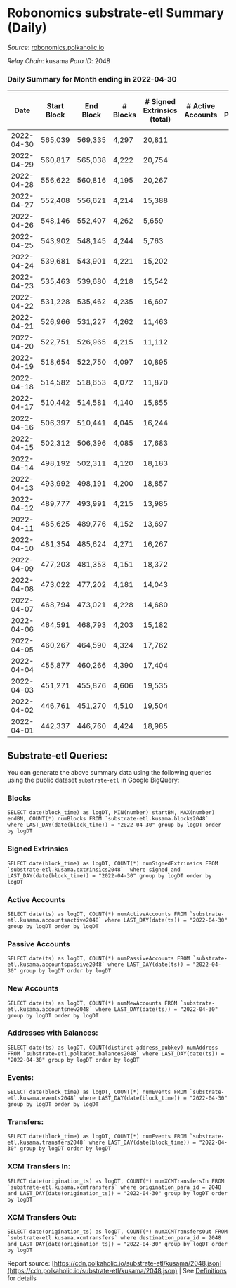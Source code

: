 # Robonomics substrate-etl Summary (Daily)

_Source_: [robonomics.polkaholic.io](https://robonomics.polkaholic.io)

*Relay Chain*: kusama
*Para ID*: 2048



### Daily Summary for Month ending in 2022-04-30


| Date | Start Block | End Block | # Blocks | # Signed Extrinsics (total) | # Active Accounts | # Passive | # New | # Addresses with Balances | # Events | # Transfers | # XCM Transfers In | # XCM Transfers Out | Issues | 
| ---- | ----------- | --------- | -------- | --------------------------- | ----------------- | --------- | ----- | ------------------------- | -------- | ----------- | ------------------ | ------------------- | ------ |
| 2022-04-30 | 565,039 | 569,335 | 4,297 | 20,811 |  |  |  | 2,544 | 84,726 | 6 ($491.68) |   |   |  |
| 2022-04-29 | 560,817 | 565,038 | 4,222 | 20,754 |  |  |  | 2,544 | 84,261 | 4 ($563.92) |   |   |  |
| 2022-04-28 | 556,622 | 560,816 | 4,195 | 20,267 |  |  |  | 2,543 | 82,604 |   |   |   |  |
| 2022-04-27 | 552,408 | 556,621 | 4,214 | 15,388 |  |  |  | 2,543 | 67,901 | 1 ($9.37) |   |   |  |
| 2022-04-26 | 548,146 | 552,407 | 4,262 | 5,659 |  |  |  | 2,542 | 38,753 | 2 ($101.87) |   |   |  |
| 2022-04-25 | 543,902 | 548,145 | 4,244 | 5,763 |  |  |  | 2,539 | 38,916 | 1 ($2,493.17) |   |   |  |
| 2022-04-24 | 539,681 | 543,901 | 4,221 | 15,202 |  |  |  | 2,539 | 66,070 |   |   |   |  |
| 2022-04-23 | 535,463 | 539,680 | 4,218 | 15,542 |  |  |  | 2,539 | 67,285 | 6 ($30,376.52) |   |   |  |
| 2022-04-22 | 531,228 | 535,462 | 4,235 | 16,697 |  |  |  | 2,539 | 70,505 | 3 ($13,552.07) |   |   |  |
| 2022-04-21 | 526,966 | 531,227 | 4,262 | 11,463 |  |  |  | 2,538 | 55,239 | 4 ($3,251.22) |   |   |  |
| 2022-04-20 | 522,751 | 526,965 | 4,215 | 11,112 |  |  |  | 2,538 | 54,061 | 2 ($18.90) |   |   |  |
| 2022-04-19 | 518,654 | 522,750 | 4,097 | 10,895 |  |  |  | 2,537 | 52,809 | 4 ($3,008.49) |   |   |  |
| 2022-04-18 | 514,582 | 518,653 | 4,072 | 11,870 |  |  |  | 2,537 | 54,939 | 1 ($1,788.65) |   |   |  |
| 2022-04-17 | 510,442 | 514,581 | 4,140 | 15,855 |  |  |  | 2,537 | 68,028 |   |   |   |  |
| 2022-04-16 | 506,397 | 510,441 | 4,045 | 16,244 |  |  |  | 2,537 | 69,021 | 19 ($35,946.09) |   |   |  |
| 2022-04-15 | 502,312 | 506,396 | 4,085 | 17,683 |  |  |  | 2,539 | 73,859 | 11 ($1,639.06) |   |   |  |
| 2022-04-14 | 498,192 | 502,311 | 4,120 | 18,183 |  |  |  | 2,539 | 75,973 | 8 ($1,295.24) |   |   |  |
| 2022-04-13 | 493,992 | 498,191 | 4,200 | 18,857 |  |  |  | 2,538 | 78,450 | 4 ($3,881.67) |   |   |  |
| 2022-04-12 | 489,777 | 493,991 | 4,215 | 13,985 |  |  |  | 2,536 | 63,803 | 13 ($557.68) |   |   |  |
| 2022-04-11 | 485,625 | 489,776 | 4,152 | 13,697 |  |  |  | 2,538 | 62,546 | 1 ($5,540.45) |   |   |  |
| 2022-04-10 | 481,354 | 485,624 | 4,271 | 16,267 |  |  |  | 2,536 | 70,953 | 14 ($108,093.99) |   |   |  |
| 2022-04-09 | 477,203 | 481,353 | 4,151 | 18,372 |  |  |  | 2,532 | 76,683 | 2 ($1,174.43) |   |   |  |
| 2022-04-08 | 473,022 | 477,202 | 4,181 | 14,043 |  |  |  | 2,532 | 63,773 | 8 ($30,319.93) |   |   |  |
| 2022-04-07 | 468,794 | 473,021 | 4,228 | 14,680 |  |  |  | 2,532 | 65,931 | 2 ($276.95) |   |   |  |
| 2022-04-06 | 464,591 | 468,793 | 4,203 | 15,182 |  |  |  | 2,532 | 67,311 |   |   |   |  |
| 2022-04-05 | 460,267 | 464,590 | 4,324 | 17,762 |  |  |  | 2,532 | 76,626 | 4 ($691.20) |   |   |  |
| 2022-04-04 | 455,877 | 460,266 | 4,390 | 17,404 |  |  |  | 2,532 | 75,042 | 11 ($89,582.03) |   |   |  |
| 2022-04-03 | 451,271 | 455,876 | 4,606 | 19,535 |  |  |  | 2,532 | 82,435 | 2 ($2,226.00) |   |   |  |
| 2022-04-02 | 446,761 | 451,270 | 4,510 | 19,504 |  |  |  | 2,531 | 81,918 | 10 ($455,094.28) |   |   |  |
| 2022-04-01 | 442,337 | 446,760 | 4,424 | 18,985 |  |  |  | 2,530 | 79,934 | 11 ($93,775.63) |   |   |  |

## Substrate-etl Queries:
You can generate the above summary data using the following queries using the public dataset `substrate-etl` in Google BigQuery:


### Blocks
```
SELECT date(block_time) as logDT, MIN(number) startBN, MAX(number) endBN, COUNT(*) numBlocks FROM `substrate-etl.kusama.blocks2048`  where LAST_DAY(date(block_time)) = "2022-04-30" group by logDT order by logDT
```


### Signed Extrinsics
```
SELECT date(block_time) as logDT, COUNT(*) numSignedExtrinsics FROM `substrate-etl.kusama.extrinsics2048`  where signed and LAST_DAY(date(block_time)) = "2022-04-30" group by logDT order by logDT
```


### Active Accounts
```
SELECT date(ts) as logDT, COUNT(*) numActiveAccounts FROM `substrate-etl.kusama.accountsactive2048` where LAST_DAY(date(ts)) = "2022-04-30" group by logDT order by logDT
```


### Passive Accounts
```
SELECT date(ts) as logDT, COUNT(*) numPassiveAccounts FROM `substrate-etl.kusama.accountspassive2048` where LAST_DAY(date(ts)) = "2022-04-30" group by logDT order by logDT
```


### New Accounts
```
SELECT date(ts) as logDT, COUNT(*) numNewAccounts FROM `substrate-etl.kusama.accountsnew2048` where LAST_DAY(date(ts)) = "2022-04-30" group by logDT order by logDT
```


### Addresses with Balances:
```
SELECT date(ts) as logDT, COUNT(distinct address_pubkey) numAddress FROM `substrate-etl.polkadot.balances2048` where LAST_DAY(date(ts)) = "2022-04-30" group by logDT order by logDT
```


### Events:
```
SELECT date(block_time) as logDT, COUNT(*) numEvents FROM `substrate-etl.kusama.events2048` where LAST_DAY(date(block_time)) = "2022-04-30" group by logDT order by logDT
```


### Transfers:
```
SELECT date(block_time) as logDT, COUNT(*) numEvents FROM `substrate-etl.kusama.transfers2048` where LAST_DAY(date(block_time)) = "2022-04-30" group by logDT order by logDT
```


### XCM Transfers In:
```
SELECT date(origination_ts) as logDT, COUNT(*) numXCMTransfersIn FROM `substrate-etl.kusama.xcmtransfers` where origination_para_id = 2048 and LAST_DAY(date(origination_ts)) = "2022-04-30" group by logDT order by logDT
```


### XCM Transfers Out:
```
SELECT date(origination_ts) as logDT, COUNT(*) numXCMTransfersOut FROM `substrate-etl.kusama.xcmtransfers` where destination_para_id = 2048 and LAST_DAY(date(origination_ts)) = "2022-04-30" group by logDT order by logDT
```



Report source: [https://cdn.polkaholic.io/substrate-etl/kusama/2048.json](https://cdn.polkaholic.io/substrate-etl/kusama/2048.json) | See [Definitions](/DEFINITIONS.md) for details
